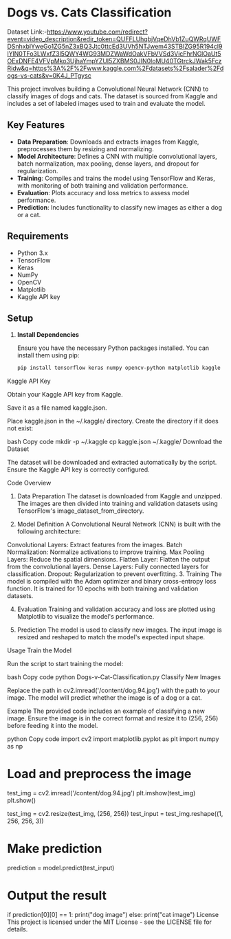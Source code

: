 # Dogs vs. Cats Classification

Dataset Link:-https://www.youtube.com/redirect?event=video_description&redir_token=QUFFLUhqbjVqeDhVb1ZuQWRqUWFDSnhxblYweGo1ZG5nZ3xBQ3Jtc0ttcEd3UVh5NTJwem43STBIZG95R194cl9lYlN0TFo3LWxfZ3l5QWY4WG93MDZWaWdOakVFbVVSd3VicFhrNGlOaUt5OExDNFE4VFVpMko3UjhaYmpYZUI5ZXBMS0JIN0loMU40TGtrckJWak5FczRidw&q=https%3A%2F%2Fwww.kaggle.com%2Fdatasets%2Fsalader%2Fdogs-vs-cats&v=0K4J_PTgysc

This project involves building a Convolutional Neural Network (CNN) to classify images of dogs and cats. The dataset is sourced from Kaggle and includes a set of labeled images used to train and evaluate the model.

## Key Features

- **Data Preparation**: Downloads and extracts images from Kaggle, preprocesses them by resizing and normalizing.
- **Model Architecture**: Defines a CNN with multiple convolutional layers, batch normalization, max pooling, dense layers, and dropout for regularization.
- **Training**: Compiles and trains the model using TensorFlow and Keras, with monitoring of both training and validation performance.
- **Evaluation**: Plots accuracy and loss metrics to assess model performance.
- **Prediction**: Includes functionality to classify new images as either a dog or a cat.

## Requirements

- Python 3.x
- TensorFlow
- Keras
- NumPy
- OpenCV
- Matplotlib
- Kaggle API key

## Setup

1. **Install Dependencies**

   Ensure you have the necessary Python packages installed. You can install them using pip:

   ```bash
   pip install tensorflow keras numpy opencv-python matplotlib kaggle
Kaggle API Key

Obtain your Kaggle API key from Kaggle.

Save it as a file named kaggle.json.

Place kaggle.json in the ~/.kaggle/ directory. Create the directory if it does not exist:

bash
Copy code
mkdir -p ~/.kaggle
cp kaggle.json ~/.kaggle/
Download the Dataset

The dataset will be downloaded and extracted automatically by the script. Ensure the Kaggle API key is correctly configured.

Code Overview
1. Data Preparation
The dataset is downloaded from Kaggle and unzipped. The images are then divided into training and validation datasets using TensorFlow's image_dataset_from_directory.

2. Model Definition
A Convolutional Neural Network (CNN) is built with the following architecture:

Convolutional Layers: Extract features from the images.
Batch Normalization: Normalize activations to improve training.
Max Pooling Layers: Reduce the spatial dimensions.
Flatten Layer: Flatten the output from the convolutional layers.
Dense Layers: Fully connected layers for classification.
Dropout: Regularization to prevent overfitting.
3. Training
The model is compiled with the Adam optimizer and binary cross-entropy loss function. It is trained for 10 epochs with both training and validation datasets.

4. Evaluation
Training and validation accuracy and loss are plotted using Matplotlib to visualize the model's performance.

5. Prediction
The model is used to classify new images. The input image is resized and reshaped to match the model's expected input shape.

Usage
Train the Model

Run the script to start training the model:

bash
Copy code
python Dogs-v-Cat-Classification.py
Classify New Images

Replace the path in cv2.imread('/content/dog.94.jpg') with the path to your image. The model will predict whether the image is of a dog or a cat.

Example
The provided code includes an example of classifying a new image. Ensure the image is in the correct format and resize it to (256, 256) before feeding it into the model.

python
Copy code
import cv2
import matplotlib.pyplot as plt
import numpy as np

# Load and preprocess the image
test_img = cv2.imread('/content/dog.94.jpg')
plt.imshow(test_img)
plt.show()

test_img = cv2.resize(test_img, (256, 256))
test_input = test_img.reshape((1, 256, 256, 3))

# Make prediction
prediction = model.predict(test_input)

# Output the result
if prediction[0][0] == 1:
    print("dog image")
else:
    print("cat image")
License
This project is licensed under the MIT License - see the LICENSE file for details.
